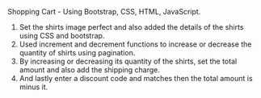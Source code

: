 Shopping Cart - Using Bootstrap, CSS, HTML, JavaScript.
1. Set the shirts image perfect and also added the details of the shirts using CSS and bootstrap.
2. Used increment and decrement functions to increase or decrease the quantity of shirts using
  pagination.
3. By increasing or decreasing its quantity of the shirts, set the total amount and also add the
shipping charge.
4. And lastly enter a discount code and matches then the total amount is minus it.
